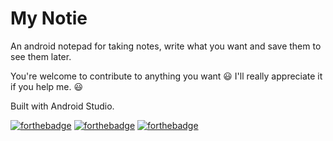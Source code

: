 # My Notie
An android notepad for taking notes, write what you want and save them to see them later.

You're welcome to contribute to anything you want :smiley: I'll really appreciate it if you help me. :smiley:

Built with Android Studio.

[![forthebadge](https://forthebadge.com/images/badges/built-for-android.svg)](https://forthebadge.com) [![forthebadge](https://forthebadge.com/images/badges/built-with-love.svg)](https://forthebadge.com) [![forthebadge](https://forthebadge.com/images/badges/for-you.svg)](https://forthebadge.com)

